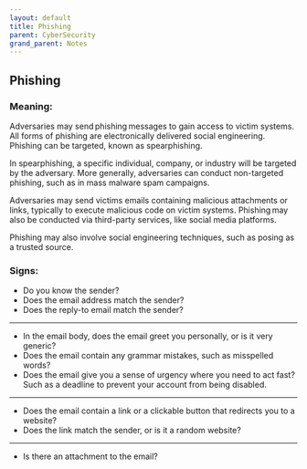 ```yaml
---
layout: default
title: Phishing
parent: CyberSecurity
grand_parent: Notes
---
```


## Phishing

### Meaning:

Adversaries may send phishing messages to gain access to victim systems.
All forms of phishing are electronically delivered social engineering.
Phishing can be targeted, known as spearphishing. 

In spearphishing, a specific individual, company, or industry will be targeted by the adversary.
More generally, adversaries can conduct non-targeted phishing, such as in mass malware spam campaigns.

Adversaries may send victims emails containing malicious attachments or links, typically to execute malicious code on victim systems.
Phishing may also be conducted via third-party services, like social media platforms.

Phishing may also involve social engineering techniques, such as posing as a trusted source.

### Signs:
- Do you know the sender?
- Does the email address match the sender?
- Does the reply-to email match the sender? 

----

- In the email body, does the email greet you personally, or is it very generic?
- Does the email contain any grammar mistakes, such as misspelled words?
- Does the email give you a sense of urgency where you need to act fast? Such as a deadline to prevent your account from being disabled. 

----

- Does the email contain a link or a clickable button that redirects you to a website?
- Does the link match the sender, or is it a random website?

----

- Is there an attachment to the email?
